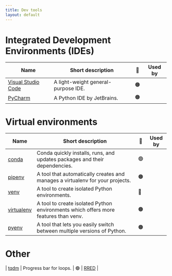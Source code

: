 ```yaml
---
title: Dev tools
layout: default
---
```


# Integrated Development Environments (IDEs)

| Name                                                     | Short description                   | 🚦  | Used by |
| -------------------------------------------------------- | ----------------------------------- | --- | :-----: |
| [Visual Studio Code](https://code.visualstudio.com/docs) | A light-weight general-purpose IDE. | 🟠  |         |
| [PyCharm](https://www.jetbrains.com/pycharm/)            | A Python IDE by JetBrains.          | 🟠  |         |

# Virtual environments

| Name                                                     | Short description                                                                   | 🚦  | Used by |
| -------------------------------------------------------- | ----------------------------------------------------------------------------------- | --- | :-----: |
| [conda](https://docs.conda.io/projects/conda/en/stable/) | Conda quickly installs, runs, and updates packages and their dependencies.          | 🟢  |         |
| [pipenv](https://pipenv.pypa.io/en/latest/)              | A tool that automatically creates and manages a virtualenv for your projects.       | 🟠  |         |
| [venv](https://docs.python.org/3/library/venv.html)      | A tool to create isolated Python environments.                                      | 🔴  |         |
| [virtualenv](https://virtualenv.pypa.io/en/latest/)      | A tool to create isolated Python environments which offers more features than venv. | 🟠  |         |
| [pyenv](https://github.com/pyenv/pyenv)                  | A tool that lets you easily switch between multiple versions of Python.             | 🟠  |         |

# Other

| [tqdm](https://pypi.org/project/tqdm/2.2.3/) | Progress bar for loops. | 🟢 | [RRED](https://github.com/UCL-ARC/rred-reports) |
